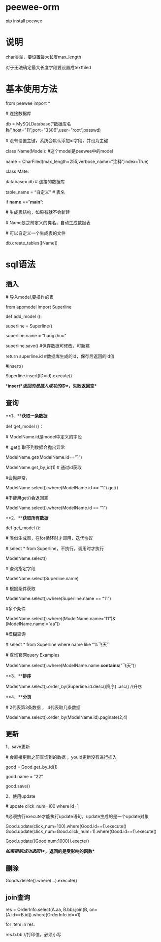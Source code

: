 # peewee-orm

pip install peewee

# 说明

char类型，要设置最大长度max_length

对于无法确定最大长度字段要设置成textfiled

# 基本使用方法

from peewee import *

 

\# 连接数据库

db = MySQLDatabase(“数据库名称”,host=”11”,port=”3306”,user=”root”,passwd)

 

\# 没有设置主键，系统会默认添加id字段，并设为主键 

class Name(Model): #这个model是peewee中的model

name = CharFiled(max_length=255,verbose_name=”注释”,index=True)

class Mate:

database= db # 连接的数据库

table_name = “自定义” # 表名

 

if __name__ ==”__main__”:

\# 生成表结构，如果有就不会新建

\# Name是之前定义的类名，自动生成数据表

\# 可以自定义一个生成表的文件

db.create_tables([Name])

 

# sql语法

## 插入

\# 导入model,要操作的表

from appmodel import Superline 

def add_model ():

superline = Superline()

superline.name = “hangzhou”

superline.save() #保存数据可修改，可新建

return superline.id #数据库生成的id，保存后返回的id值

 

\#insert()

Superline.insert(ID=id).execute()

***insert\******返回的是插入成功的ID\******，失败返回空\***

## 查询

**1、****获取一条数据**

def get_model ()：

\# ModelName.id是model中定义的字段

\# .get() 取不到数据会抛出异常

ModelName.get(ModelName.id==”1”)

ModelName.get_by_id(1) # 通过id获取

 

\#会抛异常，

ModelName.select().where(ModelName.id == “1”).get() 

\#不使用get()会返回空

ModelName.select().where(ModelName.id == “1”)

 

**2、****获取所有数据**

def get_model ():

\# 类似生成器，在for循环时才调用，迭代协议

\# select * from Superline，不执行，调用时才执行

ModelName.select() 

 

\# 查询指定字段

ModelName.select(Superline.name)

 

\# 根据条件获取

ModelName.select().where(Superline.name == “11”)

 

\#多个条件

ModelName.select().where((ModelName.name=“11”)&(ModelName.name!=”aa”))

 

\#模糊查询

\# select * from Superline where name like “%飞天”

\# 查询官网query Examples

ModelName.select().where(ModelName.name.**contains**(“飞天”))

 

**3、****排序**

ModelName.select().order_by(Superline.id.desc()降序) .asc() //升序

 

**4、****分页**

\# 2代表第3条数据 ， 4代表取几条数据

ModelName.select().order_by(ModelName.id).paginate(2,4)

 

## 更新

1、save更新

\# 会直接更新之前查询到的数据 ，youid更新没有进行插入

good = Good.get_by_id(1)

good.name = “22”

good.save()

 

2、使用update

\# update click_num=100 where id=1

\#必须执行execute才能执行update语句，update生成的是一个update对象

Good.update(click_num=100).where(Good.id==1).execute() Good.update(click_num=Good.click_num+1).where(Good.id==1).execute() 

Good.update({Good.num:1000}).execte()

***如果更新成功返回1\******，返回的是受影响的函数\***

 

## 删除

Goods.delete().where(...).execute()

## join查询

res = OrderInfo.select(A.aa, B.bb).join(B, on=(A.id==B.id)).where(OrderInfo.id==1)

 

for item in res:

res.b.bb //打印值，必须小写

 